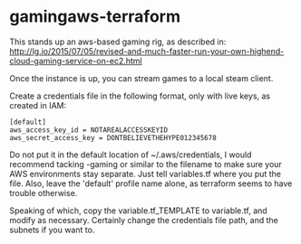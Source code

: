 gamingaws-terraform
===================

This stands up an aws-based gaming rig, as described in:
http://lg.io/2015/07/05/revised-and-much-faster-run-your-own-highend-cloud-gaming-service-on-ec2.html

Once the instance is up, you can stream games to a local steam client.

Create a credentials file in the following format, only with live keys, as created in IAM:
```
[default]
aws_access_key_id = NOTAREALACCESSKEYID
aws_secret_access_key = DONTBELIEVETHEHYPE012345678
```

Do not put it in the default location of ~/.aws/credentials, I would recommend tacking -gaming
or similar to the filename to make sure your AWS environments stay separate.  Just tell
variables.tf where you put the file.  Also, leave the 'default' profile name alone,
as terraform seems to have trouble otherwise.

Speaking of which, copy the variable.tf_TEMPLATE to variable.tf, and modify as necessary.
Certainly change the credentials file path, and the subnets if you want to.
